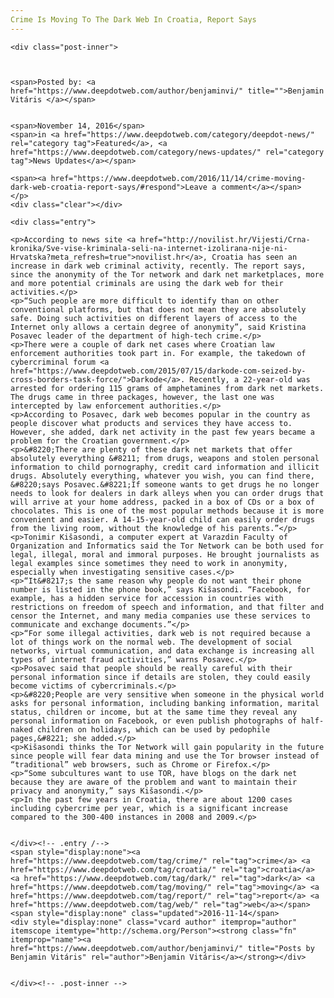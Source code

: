 ```yaml
---
Crime Is Moving To The Dark Web In Croatia, Report Says
---
```

<article class="post-listing post-16423 post type-post status-publish format-standard has-post-thumbnail hentry category-deepdot-news category-news-updates tag-crime tag-croatia tag-dark tag-moving tag-report tag-web">
    
    <div class="post-inner">
    
    
        
    <span>Posted by: <a href="https://www.deepdotweb.com/author/benjaminvi/" title="">Benjamin Vitáris </a></span>
    
    
    <span>November 14, 2016</span>
    <span>in <a href="https://www.deepdotweb.com/category/deepdot-news/" rel="category tag">Featured</a>, <a href="https://www.deepdotweb.com/category/news-updates/" rel="category tag">News Updates</a></span>
    
    <span><a href="https://www.deepdotweb.com/2016/11/14/crime-moving-dark-web-croatia-report-says/#respond">Leave a comment</a></span>
    </p>
    <div class="clear"></div>
    
    <div class="entry">
    
    <p>According to news site <a href="http://novilist.hr/Vijesti/Crna-kronika/Sve-vise-kriminala-seli-na-internet-izolirana-nije-ni-Hrvatska?meta_refresh=true">novilist.hr</a>, Croatia has seen an increase in dark web criminal activity, recently. The report says, since the anonymity of the Tor network and dark net marketplaces, more and more potential criminals are using the dark web for their activities.</p>
    <p>“Such people are more difficult to identify than on other conventional platforms, but that does not mean they are absolutely safe. Doing such activities on different layers of access to the Internet only allows a certain degree of anonymity”, said Kristina Posavec leader of the department of high-tech crime.</p>
    <p>There were a couple of dark net cases where Croatian law enforcement authorities took part in. For example, the takedown of cybercriminal forum <a href="https://www.deepdotweb.com/2015/07/15/darkode-com-seized-by-cross-borders-task-force/">Darkode</a>. Recently, a 22-year-old was arrested for ordering 115 grams of amphetamines from dark net markets. The drugs came in three packages, however, the last one was intercepted by law enforcement authorities.</p>
    <p>According to Posavec, dark web becomes popular in the country as people discover what products and services they have access to. However, she added, dark net activity in the past few years became a problem for the Croatian government.</p>
    <p>&#8220;There are plenty of these dark net markets that offer absolutely everything &#8211; from drugs, weapons and stolen personal information to child pornography, credit card information and illicit drugs. Absolutely everything, whatever you wish, you can find there, &#8220;says Posavec.&#8221;If someone wants to get drugs he no longer needs to look for dealers in dark alleys when you can order drugs that will arrive at your home address, packed in a box of CDs or a box of chocolates. This is one of the most popular methods because it is more convenient and easier. A 14-15-year-old child can easily order drugs from the living room, without the knowledge of his parents.”</p>
    <p>Tonimir Kišasondi, a computer expert at Varazdin Faculty of Organization and Informatics said the Tor Network can be both used for legal, illegal, moral and immoral purposes. He brought journalists as legal examples since sometimes they need to work in anonymity, especially when investigating sensitive cases.</p>
    <p>“It&#8217;s the same reason why people do not want their phone number is listed in the phone book,” says Kišasondi. “Facebook, for example, has a hidden service for accession in countries with restrictions on freedom of speech and information, and that filter and censor the Internet, and many media companies use these services to communicate and exchange documents.”</p>
    <p>“For some illegal activities, dark web is not required because a lot of things work on the normal web. The development of social networks, virtual communication, and data exchange is increasing all types of internet fraud activities,” warns Posavec.</p>
    <p>Posavec said that people should be really careful with their personal information since if details are stolen, they could easily become victims of cybercriminals.</p>
    <p>&#8220;People are very sensitive when someone in the physical world asks for personal information, including banking information, marital status, children or income, but at the same time they reveal any personal information on Facebook, or even publish photographs of half-naked children on holidays, which can be used by pedophile pages,&#8221; she added.</p>
    <p>Kišasondi thinks the Tor Network will gain popularity in the future since people will fear data mining and use the Tor browser instead of “traditional” web browsers, such as Chrome or Firefox.</p>
    <p>“Some subcultures want to use TOR, have blogs on the dark net because they are aware of the problem and want to maintain their privacy and anonymity,” says Kišasondi.</p>
    <p>In the past few years in Croatia, there are about 1200 cases including cybercrime per year, which is a significant increase compared to the 300-400 instances in 2008 and 2009.</p>
    
    
    </div><!-- .entry /-->
    <span style="display:none"><a href="https://www.deepdotweb.com/tag/crime/" rel="tag">crime</a> <a href="https://www.deepdotweb.com/tag/croatia/" rel="tag">croatia</a> <a href="https://www.deepdotweb.com/tag/dark/" rel="tag">dark</a> <a href="https://www.deepdotweb.com/tag/moving/" rel="tag">moving</a> <a href="https://www.deepdotweb.com/tag/report/" rel="tag">report</a> <a href="https://www.deepdotweb.com/tag/web/" rel="tag">web</a></span>				<span style="display:none" class="updated">2016-11-14</span>
    <div style="display:none" class="vcard author" itemprop="author" itemscope itemtype="http://schema.org/Person"><strong class="fn" itemprop="name"><a href="https://www.deepdotweb.com/author/benjaminvi/" title="Posts by Benjamin Vitáris" rel="author">Benjamin Vitáris</a></strong></div>
    
    
    </div><!-- .post-inner -->
</article><!-- .post-listing -->

